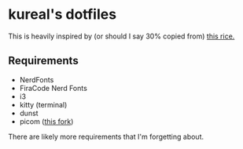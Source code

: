 # kureal's dotfiles

This is heavily inspired by (or should I say 30% copied from) [this rice.](https://github.com/jifuwater/Cattendeavour/blob/main/i3_pc/config)

## Requirements

- NerdFonts
- FiraCode Nerd Fonts
- i3
- kitty (terminal)
- dunst
- picom ([this fork](https://github.com/jonaburg/picom/tree/next))

There are likely more requirements that I'm forgetting about.
